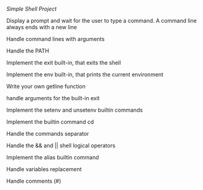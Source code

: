 *Simple Shell Project*

Display a prompt and wait for the user to type a command. A command line always ends with a new line

Handle command lines with arguments

Handle the PATH

Implement the exit built-in, that exits the shell

Implement the env built-in, that prints the current environment

Write your own getline function

handle arguments for the built-in exit

Implement the setenv and unsetenv builtin commands

Implement the builtin command cd

Handle the commands separator

Handle the && and || shell logical operators

Implement the alias builtin command

Handle variables replacement

Handle comments (#)
